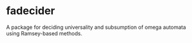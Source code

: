 fadecider
=========

A package for deciding universality and subsumption of omega automata using Ramsey-based methods.

